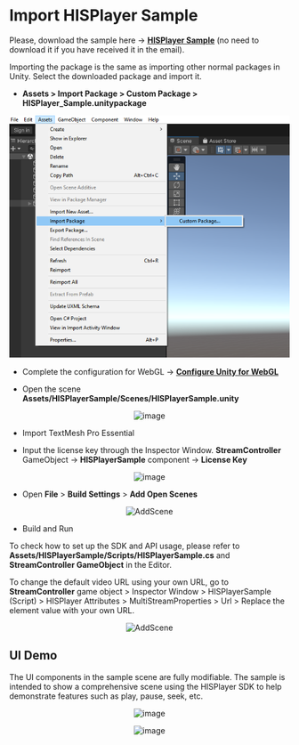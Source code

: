 # Import HISPlayer Sample
Please, download the sample here -> [**HISPlayer Sample**](https://downloads.hisplayer.com/Unity/AllPlatforms/HISPlayer_Sample.unitypackage) (no need to download it if you have received it in the email).

Importing the package is the same as importing other normal packages in Unity. Select the downloaded package and import it.

- **Assets > Import Package > Custom Package > HISPlayer_Sample.unitypackage**

<p align="center">
<img src="./assets/import-package.png">
</p>

- Complete the configuration for WebGL ->  [**Configure Unity for WebGL**](./setup-guide.md#12-configure-unity-for-webgl)

- Open the scene **Assets/HISPlayerSample/Scenes/HISPlayerSample.unity**

<p align="center">
<img width="392" alt="image" src="https://github.com/HISPlayer/UnityWebGL-SDK/assets/47497948/daee6484-ac9f-4313-b4d3-857b7d0b3b9a">
</p>

- Import TextMesh Pro Essential

- Input the license key through the Inspector Window. **StreamController** GameObject -> **HISPlayerSample** component -> **License Key**

<p align="center">
  <img width="475" alt="image" src="https://github.com/HISPlayer/UnityWebGL-SDK/assets/47497948/09c245f6-0dfb-44ca-9618-3d1aa7174b14"
</p>

- Open **File** > **Build Settings** > **Add Open Scenes**

<p align="center">
  <img width="710" alt="AddScene" src="https://github.com/HISPlayer/UnityWebGL-SDK/assets/47497948/3ae1218a-3478-461f-a27d-f7b0619faefd">
</p>

- Build and Run

To check how to set up the SDK and API usage, please refer to **Assets/HISPlayerSample/Scripts/HISPlayerSample.cs** and **StreamController GameObject** in the Editor.

To change the default video URL using your own URL, go to **StreamController** game object > Inspector Window > HISPlayerSample (Script) > HISPlayer Attributes > MultiStreamProperties > Url > Replace the element value with your own URL.

<p align="center">
  <img width=45% alt="AddScene" src="https://github.com/HISPlayer/UnityAndroid-SDK/assets/32887298/72f32617-88d6-4d10-b1f6-f44463a60ce0">
</p>

## UI Demo
The UI components in the sample scene are fully modifiable. The sample is intended to show a comprehensive scene using the HISPlayer SDK to help demonstrate features such as play, pause, seek, etc.

<p align="center">
  <img width="196" alt="image" src="https://github.com/HISPlayer/UnityWebGL-SDK/assets/47497948/5ca70635-f2e0-4873-863e-d9eaf108255b">
</p>

<p align="center">
<img width=70% alt="image" src="https://github.com/HISPlayer/UnityAndroid-SDK/assets/47497948/e61b9ade-e10c-424a-ac27-c13055bf0829">
</p>
